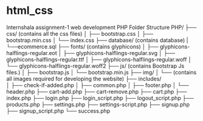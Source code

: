 # html_css
Internshala assignment-1 web development
PHP Folder Structure
PHP/
├── css/ (contains all the css files)
│    ├── bootstrap.css
│    ├── bootstrap.min.css
│    └── index.css
├── database/ (contains database)
|	 └──ecommerce.sql
├── fonts/ (contains glyphicons)
│    ├── glyphicons-halflings-regular.eot
│    ├── glyphicons-halflings-regular.svg
│    ├── glyphicons-halflings-regular.ttf
│    ├── glyphicons-halflings-regular.woff
│    └── glyphicons-halflings-regular.woff2
├── js/ (contains Bootstrap Js files.)
│    ├── bootstrap.js
│    └── bootstrap.min.js
├──  img/
│    └── (contains all images required for developing the website)
├──  includes/	 
│    ├── check-if-added.php
│    ├── common.php
│    ├── footer.php
│    └── header.php
├──  cart-add.php
├──  cart-remove.php
├──  cart.php 
├──  index.php
├──  login.php
├──  login_script.php
├──  logout_script.php
├──  products.php
├──  settings.php
├──  settings-script.php
├──  signup.php
├──  signup_script.php
└──  success.php
